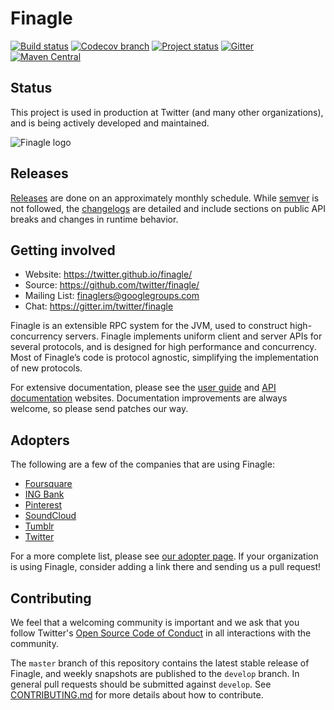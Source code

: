# Finagle

[![Build status](https://travis-ci.org/twitter/finagle.svg?branch=develop)](https://travis-ci.org/twitter/finagle)
[![Codecov branch](https://img.shields.io/codecov/c/github/twitter/finagle/develop.svg)](http://codecov.io/github/twitter/finagle?branch=develop)
[![Project status](https://img.shields.io/badge/status-active-brightgreen.svg)](#status)
[![Gitter](https://img.shields.io/badge/gitter-join%20chat-green.svg)](https://gitter.im/twitter/finagle?utm_source=badge&utm_medium=badge&utm_campaign=pr-badge&utm_content=badge)
[![Maven Central](https://img.shields.io/maven-central/v/com.twitter/finagle_2.12.svg)](https://maven-badges.herokuapp.com/maven-central/com.twitter/finagle_2.12)

## Status

This project is used in production at Twitter (and many other organizations),
and is being actively developed and maintained.

![Finagle logo](https://raw.github.com/twitter/finagle/master/doc/src/sphinx/_static/logo_small.png)

## Releases

[Releases](https://maven-badges.herokuapp.com/maven-central/com.twitter/finagle_2.12)
are done on an approximately monthly schedule. While [semver](http://semver.org/)
is not followed, the [changelogs](CHANGES) are detailed and include sections on
public API breaks and changes in runtime behavior.

## Getting involved

* Website: https://twitter.github.io/finagle/
* Source: https://github.com/twitter/finagle/
* Mailing List: [finaglers@googlegroups.com](https://groups.google.com/forum/#!forum/finaglers)
* Chat: https://gitter.im/twitter/finagle

Finagle is an extensible RPC system for the JVM, used to construct
high-concurrency servers. Finagle implements uniform client and server APIs for
several protocols, and is designed for high performance and concurrency. Most of
Finagle’s code is protocol agnostic, simplifying the implementation of new
protocols.

For extensive documentation, please see the
[user guide](https://twitter.github.io/finagle/guide/) and
[API documentation](https://twitter.github.io/finagle/docs/#com.twitter.finagle.package)
websites. Documentation improvements are always welcome, so please send patches
our way.

## Adopters

The following are a few of the companies that are using Finagle:

* [Foursquare](https://foursquare.com/)
* [ING Bank](https://ing.nl)
* [Pinterest](https://www.pinterest.com/)
* [SoundCloud](https://soundcloud.com/)
* [Tumblr](https://www.tumblr.com/)
* [Twitter](https://twitter.com/)

For a more complete list, please see
[our adopter page](https://github.com/twitter/finagle/blob/master/ADOPTERS.md).
If your organization is using Finagle, consider adding a link there and sending
us a pull request!

## Contributing

We feel that a welcoming community is important and we ask that you follow Twitter's
[Open Source Code of Conduct](https://engineering.twitter.com/opensource/code-of-conduct)
in all interactions with the community.

The `master` branch of this repository contains the latest stable release of
Finagle, and weekly snapshots are published to the `develop` branch. In general
pull requests should be submitted against `develop`. See
[CONTRIBUTING.md](https://github.com/twitter/finagle/blob/master/CONTRIBUTING.md)
for more details about how to contribute.

